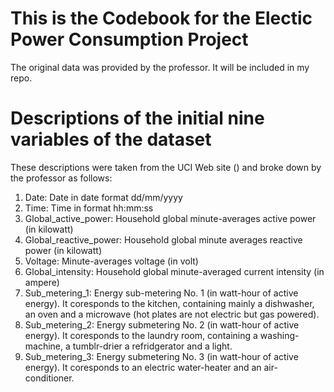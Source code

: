 # This is the Codebook for the Electic Power Consumption Project

The original data was provided by the professor.  It will be included in my repo.

# Descriptions of the initial nine variables of the dataset

These descriptions were taken from the UCI Web site () and broke down by the professor as follows:

1. Date: Date in date format dd/mm/yyyy
2. Time: Time in format hh:mm:ss
3. Global_active_power: Household global minute-averages active power (in kilowatt)
4. Global_reactive_power: Household global minute averages reactive power (in kilowatt)
5. Voltage: Minute-averages voltage (in volt)
6. Global_intensity: Household global minute-averaged current intensity (in ampere)
7. Sub_metering_1: Energy sub-metering No. 1 (in watt-hour of active energy).  It coresponds to the kitchen, containing
   mainly a dishwasher, an oven and a microwave (hot plates are not electric but gas powered).
8. Sub_metering_2: Energy submetering No. 2 (in watt-hour of active energy).  It coresponds to the laundry room, containing
   a washing-machine, a tumblr-drier a refridgerator and a light.
9. Sub_metering_3: Energy submetering No. 3 (in watt-hour of active energy).  It coresponds to an electric water-heater and
   an air-conditioner.
   
